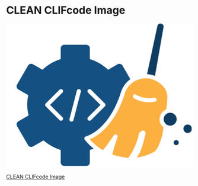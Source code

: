 # CLEAN CLIFcode Image

![](../assets/img_1.png)

[CLEAN CLIFcode Image](../page5501091875 "CLEAN CLIFcode Image")

